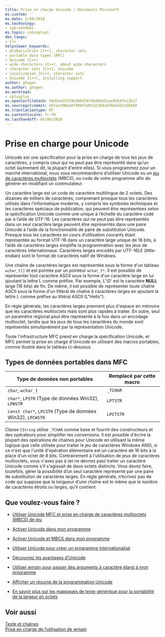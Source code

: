 ```yaml
---
title: Prise en charge Unicode | Documents Microsoft
ms.custom: ''
ms.date: 1/09/2018
ms.technology:
- cpp-windows
ms.topic: conceptual
dev_langs:
- C++
helpviewer_keywords:
- globalization [C++], character sets
- portable data types [MFC]
- Unicode [C++]
- wide characters [C++], about wide characters
- character sets [C++], Unicode
- localization [C++], character sets
- Unicode [C++], installing support
author: ghogen
ms.author: ghogen
ms.workload:
- cplusplus
ms.openlocfilehash: b9d5a435339e366d70749d64e5aae9264fe12b1f
ms.sourcegitcommit: d55ac596ba8f908f5d91d228dc070dad31cb8360
ms.translationtype: MT
ms.contentlocale: fr-FR
ms.lasthandoff: 05/08/2018
---
```

# <a name="support-for-unicode"></a>Prise en charge pour Unicode

Unicode est une spécification pour la prise en charge de tous les jeux de caractères, y compris ceux qui ne peut pas être représenté dans qu’un octet (autrement dit, la plupart d'entre elles). Si vous programmez pour un marché international, nous vous recommandons d’utiliser Unicode ou un [jeu de caractères multioctets](../text/support-for-multibyte-character-sets-mbcss.md) (MBCS), ou code de votre programme afin de générer en modifiant un commutateur.

Un caractère large est un code de caractère multilingue de 2 octets. Des dizaines de milliers de caractères, comprenant presque tous les caractères utilisés dans l’informatique moderne, y compris les symboles techniques et les caractères spéciaux de publication, qui peuvent être représentées selon la spécification Unicode comme une unique à l’échelle du caractère codé par à l’aide de UTF-16. Les caractères qui ne peut pas être représentés dans un seul caractère large peuvent être représentés dans une paire Unicode à l’aide de la fonctionnalité de paire de substitution Unicode. Presque tous les caractères en cours d’utilisation courants étant représentée au format UTF-16 dans un caractère large unique de 16 bits, à l’aide de caractères larges simplifie la programmation avec les jeux de caractères internationaux. Caractères larges encodés par UTF-16LE (little-endian) sont le format de caractères natif de Windows.

Une chaîne de caractères larges est représentée sous la forme d'un tableau `wchar_t[]` et est pointée par un pointeur `wchar_t*`. Il est possible de représenter tout caractère ASCII sous la forme d'un caractère large en lui ajoutant la lettre L comme préfixe. Par exemple, L'\0' est le caractère **NULL** large (16 bits) de fin. De même, il est possible de représenter toute chaîne ASCII sous la forme d'un littéral de chaîne à caractères larges en ajoutant la lettre L comme préfixe au littéral ASCII (L"Hello").

En règle générale, les caractères larges prennent plus d'espace en mémoire que les caractères multioctets mais sont plus rapides à traiter. En outre, seul un paramètre régional peut être représenté à la fois dans un encodage multioctet, tandis que les jeux de tous les caractères du monde sont représentés simultanément par la représentation Unicode.

Toute l'infrastructure MFC prend en charge la spécification Unicode, et MFC permet la prise en charge d'Unicode en utilisant des macros portables, comme illustré dans le tableau ci-dessous.

## <a name="portable-data-types-in-mfc"></a>Types de données portables dans MFC

|Type de données non portables|Remplacé par cette macro|
|-----------------------------|----------------------------|
|`char`, `wchar_t`|`_TCHAR`|
|`char*`, `LPSTR` (Type de données Win32), `LPWSTR`|`LPTSTR`|
|`const char*`, `LPCSTR` (Type de données Win32), `LPCWSTR`|`LPCTSTR`|

Classe `CString` utilise `_TCHAR` comme base et fournit des constructeurs et des opérateurs pour simplifier les conversions. Il est possible d'écrire la plupart des opérations de chaînes pour Unicode en utilisant la même logique que celle utilisée pour traiter le jeu de caractères Windows ANSI, si ce n'est que l'unité d'opération élémentaire est un caractère de 16 bits à la place d'un octet de 8 bits. Contrairement à l'utilisation de jeux de caractères multioctets, vous n'avez pas à (et ne devriez pas) traiter un caractère Unicode comme s'il s'agissait de deux octets distincts. Vous devez faire, toutefois, gérer la possibilité d’un seul caractère représenté par une paire de substitution de caractères larges. En règle générale, n’écrivez pas de code qui suppose que la longueur d’une chaîne est le même que le nombre de caractères étroits ou larges, qu’il contient.

## <a name="what-do-you-want-to-do"></a>Que voulez-vous faire ?

- [Utiliser Unicode MFC et prise en charge de caractères multioctets (MBCS) de jeu](../atl-mfc-shared/unicode-and-multibyte-character-set-mbcs-support.md)

- [Activer Unicode dans mon programme](../text/international-enabling.md)

- [Activer Unicode et MBCS dans mon programme](../text/internationalization-strategies.md)

- [Utiliser Unicode pour créer un programme internationalisé](../text/unicode-programming-summary.md)

- [Découvrez les avantages d’Unicode](../text/benefits-of-character-set-portability.md)

- [Utiliser wmain pour passer des arguments à caractère élargi à mon programme](../text/support-for-using-wmain.md)

- [Afficher un résumé de la programmation Unicode](../text/unicode-programming-summary.md)

- [En savoir plus sur les mappages de texte générique pour la portabilité de la largeur en octets](../text/generic-text-mappings-in-tchar-h.md)

## <a name="see-also"></a>Voir aussi

[Texte et chaînes](../text/text-and-strings-in-visual-cpp.md)  
[Prise en charge de l’utilisation de wmain](../text/support-for-using-wmain.md)  
